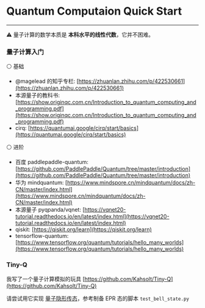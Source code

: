 # Quantum Computaion Quick Start

----

⚠ 量子计算的数学本质是 **本科水平的线性代数**，它并不困难。


### 量子计算入门

⚪ 基础

- @magelead 的知乎专栏: [https://zhuanlan.zhihu.com/p/422530661](https://zhuanlan.zhihu.com/p/422530661)
- 本源量子的教科书: [https://show.originqc.com.cn/Introduction_to_quantum_computing_and_programming.pdf](https://show.originqc.com.cn/Introduction_to_quantum_computing_and_programming.pdf)
- cirq: [https://quantumai.google/cirq/start/basics](https://quantumai.google/cirq/start/basics)

⚪ 进阶

- 百度 paddlepaddle-quantum: [https://github.com/PaddlePaddle/Quantum/tree/master/introduction](https://github.com/PaddlePaddle/Quantum/tree/master/introduction)
- 华为 mindquantum: [https://www.mindspore.cn/mindquantum/docs/zh-CN/master/index.html](https://www.mindspore.cn/mindquantum/docs/zh-CN/master/index.html)
- 本源量子 pyqpanda/vqnet: [https://vqnet20-tutorial.readthedocs.io/en/latest/index.html](https://vqnet20-tutorial.readthedocs.io/en/latest/index.html)
- qiskit: [https://qiskit.org/learn](https://qiskit.org/learn)
- tensorflow-quantum: [https://www.tensorflow.org/quantum/tutorials/hello_many_worlds](https://www.tensorflow.org/quantum/tutorials/hello_many_worlds)


### Tiny-Q

我写了一个量子计算模拟的玩具 [https://github.com/Kahsolt/Tiny-Q](https://github.com/Kahsolt/Tiny-Q)

请尝试用它实现 [量子隐形传态](https://zhuanlan.zhihu.com/p/454186812)，参考制备 EPR 态的脚本 `test_bell_state.py`
